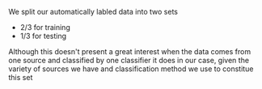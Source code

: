 We split our automatically labled data into two sets
- 2/3 for training
- 1/3 for testing

Although this doesn't present a great interest when the data comes from one
source and classified by one classifier it does in our case, given the variety
of sources we have and classification method we use to constitue this set
